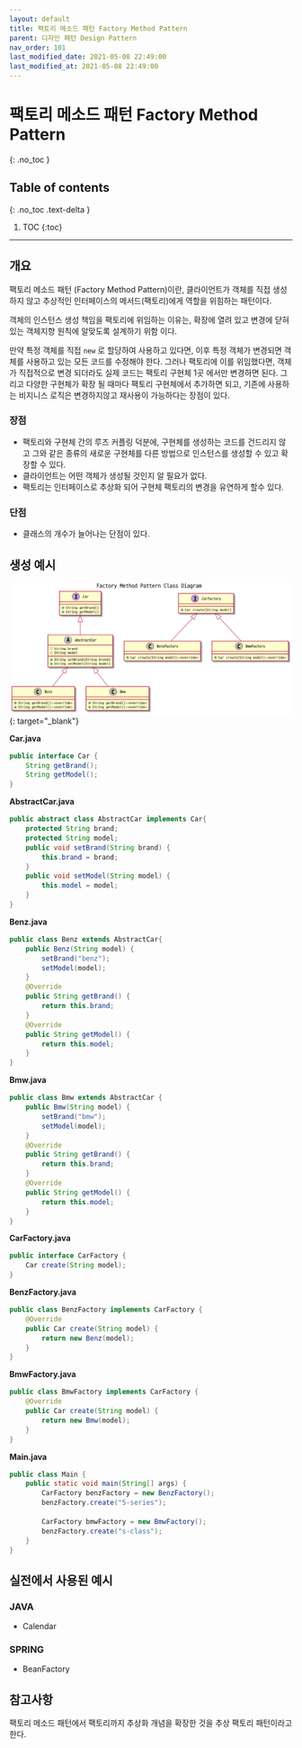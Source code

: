 ```yaml
---
layout: default
title: 팩토리 메소드 패턴 Factory Method Pattern
parent: 디자인 패턴 Design Pattern
nav_order: 101
last_modified_date: 2021-05-08 22:49:00
last_modified_at: 2021-05-08 22:49:00
---
```


# 팩토리 메소드 패턴 Factory Method Pattern
{: .no_toc }

## Table of contents
{: .no_toc .text-delta }

1. TOC
{:toc}

---

## 개요

팩토리 메소드 패턴 (Factory Method Pattern)이란, 클라이언트가 객체를 직접 생성하지 않고 추상적인 인터페이스의 메서드(팩토리)에게 역할을 위힘하는 패턴이다.

객체의 인스턴스 생성 책임을 팩토리에 위임하는 이유는, 확장에 열려 있고 변경에 닫혀 있는 객체지향 원칙에 알맞도록 설계하기 위함 이다.

만약 특정 객체를 직접 <code>new</code> 로 할당하여 사용하고 있다면, 이후 특정 객체가 변경되면 객체를 사용하고 있는 모든 코드를 수정해야 한다. 
그러나 팩토리에 이를 위임했다면, 객체가 직접적으로 변경 되더라도 실제 코드는 팩토리 구현체 1곳 에서만 변경하면 된다.
그리고 다양한 구현체가 확장 될 때마다 팩토리 구현체에서 추가하면 되고, 기존에 사용하는 비지니스 로직은 변경하지않고 재사용이 가능하다는 장점이 있다.  


### 장점

- 팩토리와 구현체 간의 루즈 커플링 덕분에, 구현체를 생성하는 코드를 건드리지 않고 그와 같은 종류의 새로운 구현체를 다른 방법으로 인스턴스를 생성할 수 있고 확장할 수 있다.
- 클라이언트는 어떤 객체가 생성될 것인지 알 필요가 없다.
- 팩토리는 인터페이스로 추상화 되어 구현체 팩토리의 변경을 유연하게 할수 있다.

### 단점

- 클래스의 개수가 늘어나는 단점이 있다.

## 생성 예시

[![factory-method-pattern.png](/meta/docs/design-pattern/factory-method-pattern-class-diagram.png)](/meta/docs/design-pattern/factory-method-pattern-class-diagram.png){: target="_blank"}

**Car.java**
```java
public interface Car {
    String getBrand();
    String getModel();
}
```

**AbstractCar.java**
```java
public abstract class AbstractCar implements Car{
    protected String brand;
    protected String model;
    public void setBrand(String brand) {
        this.brand = brand;
    }
    public void setModel(String model) {
        this.model = model;
    }
}
```

**Benz.java**
```java
public class Benz extends AbstractCar{
    public Benz(String model) {
        setBrand("benz");
        setModel(model);
    }
    @Override
    public String getBrand() {
        return this.brand;
    }
    @Override
    public String getModel() {
        return this.model;
    }
}
```

**Bmw.java**
```java
public class Bmw extends AbstractCar {
    public Bmw(String model) {
        setBrand("bmw");
        setModel(model);
    }
    @Override
    public String getBrand() {
        return this.brand;
    }
    @Override
    public String getModel() {
        return this.model;
    }
}
```
**CarFactory.java**
```java
public interface CarFactory {
    Car create(String model);
}
```

**BenzFactory.java**
```java
public class BenzFactory implements CarFactory {
    @Override
    public Car create(String model) {
        return new Benz(model);
    }
}
```

**BmwFactory.java**
```java
public class BmwFactory implements CarFactory {
    @Override
    public Car create(String model) {
        return new Bmw(model);
    }
}
```

**Main.java**
```java
public class Main {
    public static void main(String[] args) {
        CarFactory benzFactory = new BenzFactory();
        benzFactory.create("5-series");

        CarFactory bmwFactory = new BmwFactory();
        benzFactory.create("s-class");
    }
}
```

## 실전에서 사용된 예시

### JAVA

- Calendar

### SPRING

- BeanFactory

## 참고사항

팩토리 메소드 패턴에서 팩토리까지 추상화 개념을 확장한 것을 추상 팩토리 패턴이라고 한다.